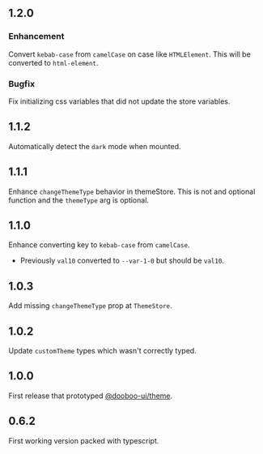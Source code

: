 ## 1.2.0

### Enhancement

Convert `kebab-case` from `camelCase` on case like `HTMLElement`. This will be converted to `html-element`.

### Bugfix

Fix initializing css variables that did not update the store variables.

## 1.1.2

Automatically detect the `dark` mode when mounted.

## 1.1.1

Enhance `changeThemeType` behavior in themeStore. This is not and optional function and the `themeType` arg is optional.

## 1.1.0

Enhance converting key to `kebab-case` from `camelCase`.

- Previously `val10` converted to `--var-1-0` but should be `val10`.

## 1.0.3

Add missing `changeThemeType` prop at `ThemeStore`.

## 1.0.2

Update `customTheme` types which wasn't correctly typed.

## 1.0.0

First release that prototyped [@dooboo-ui/theme](https://www.npmjs.com/package/@dooboo-ui/theme).

## 0.6.2

First working version packed with typescript.
